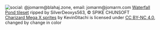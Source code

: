 ![social: @jomarm@blahaj.zone, email: jomarm@jomarm.com](https://www.jomarm.com/draw/github-banner)
[Waterfall Pond tileset](https://www.spriters-resource.com/game_boy_advance/pokemonmysterydungeonredrescueteam/sheet/85450/)
ripped by SilverDeoxys563, &copy; SPIKE CHUNSOFT  
[Charizard Mega X sprites](https://sprites.pmdcollab.org/#/0006?form=1) by Kevin0itachi is licensed
under [CC BY-NC 4.0](https://creativecommons.org/licenses/by-nc/4.0/?ref=chooser-v1), changed by change
in color
